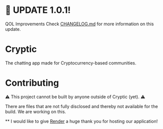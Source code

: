 # 🥳 UPDATE 1.0.1!
QOL Improvements
Check [CHANGELOG.md](CHANGELOG.md) for more information on this update.

# Cryptic
The chatting app made for Cryptocurrency-based communities.

# Contributing
⚠️ This project cannot be built by anyone outside of Cryptic (yet). ⚠️

There are files that are not fully disclosed and thereby not available for the build. We are working on this.

** I would like to give [Render](https://render.com) a huge thank you for hosting our application!
